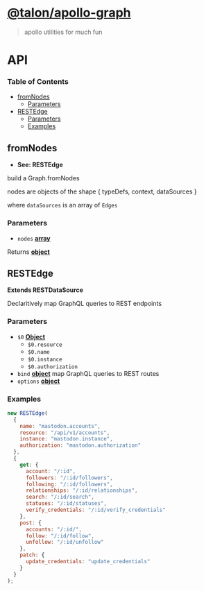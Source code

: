 # [@talon/apollo-graph](https://github.com/talon/javascript-registry/packages/apollo-graph)

> apollo utilities for much fun

# API

<!-- Generated by documentation.js. Update this documentation by updating the source code. -->

### Table of Contents

- [fromNodes](#fromnodes)
  - [Parameters](#parameters)
- [RESTEdge](#restedge)
  - [Parameters](#parameters-1)
  - [Examples](#examples)

## fromNodes

- **See: RESTEdge**

build a Graph.fromNodes

nodes are objects of the shape
{ typeDefs, context, dataSources }

where `dataSources` is an array of `Edges`

### Parameters

- `nodes` **[array](https://developer.mozilla.org/docs/Web/JavaScript/Reference/Global_Objects/Array)**

Returns **[object](https://developer.mozilla.org/docs/Web/JavaScript/Reference/Global_Objects/Object)**

## RESTEdge

**Extends RESTDataSource**

Declaritively map GraphQL queries to REST endpoints

### Parameters

- `$0` **[Object](https://developer.mozilla.org/docs/Web/JavaScript/Reference/Global_Objects/Object)**
  - `$0.resource`
  - `$0.name`
  - `$0.instance`
  - `$0.authorization`
- `bind` **[object](https://developer.mozilla.org/docs/Web/JavaScript/Reference/Global_Objects/Object)** map GraphQL queries to REST routes
- `options` **[object](https://developer.mozilla.org/docs/Web/JavaScript/Reference/Global_Objects/Object)**

### Examples

```javascript
new RESTEdge(
  {
    name: "mastodon.accounts",
    resource: "/api/v1/accounts",
    instance: "mastodon.instance",
    authorization: "mastodon.authorization"
  },
  {
    get: {
      account: "/:id",
      followers: "/:id/followers",
      following: "/:id/followers",
      relationships: "/:id/relationships",
      search: "/:id/search",
      statuses: "/:id/statuses",
      verify_credentials: "/:id/verify_credentials"
    },
    post: {
      accounts: "/:id/",
      follow: "/:id/follow",
      unfollow: "/:id/unfollow"
    },
    patch: {
      update_credentials: "update_credentials"
    }
  }
);
```
